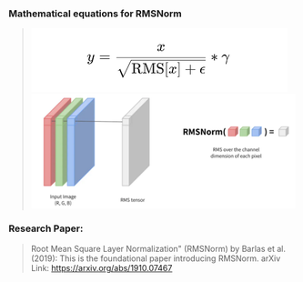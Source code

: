 ### Mathematical equations for RMSNorm
> [![equations(from Pytorch documentation)](rmenorm_formula.png)](https://github.com/Sagor0078/llm-under-the-hood)
> [![equations(from Pytorch documentation)](RMSNorm.png)](https://github.com/Sagor0078/llm-under-the-hood)

### Research Paper:
> Root Mean Square Layer Normalization" (RMSNorm) by Barlas et al. (2019): This is the foundational paper introducing RMSNorm.
> arXiv Link: https://arxiv.org/abs/1910.07467




